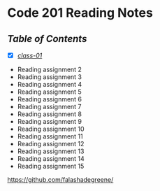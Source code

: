 # **Code 201 Reading Notes**

## *Table of Contents*

- [X] *[class-01](https://github.com/falashadegreene/Reading-notes-201/class-01.md)*
- Reading assignment 2
- Reading assignment 3
- Reading assignment 4
- Reading assignment 5
- Reading assignment 6
- Reading assignment 7
- Reading assignment 8
- Reading assignment 9
- Reading assignment 10
- Reading assignment 11
- Reading assignment 12
- Reading assignment 13
- Reading assignment 14
- Reading assignment 15



<https://github.com/falashadegreene/>

